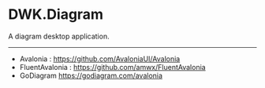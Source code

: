 # DWK.Diagram

A diagram desktop application.

---

- Avalonia : https://github.com/AvaloniaUI/Avalonia
- FluentAvalonia : https://github.com/amwx/FluentAvalonia
- GoDiagram https://godiagram.com/avalonia
